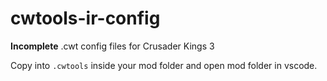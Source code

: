 # cwtools-ir-config
**Incomplete** .cwt config files for Crusader Kings 3

Copy into `.cwtools` inside your mod folder and open mod folder in vscode.
